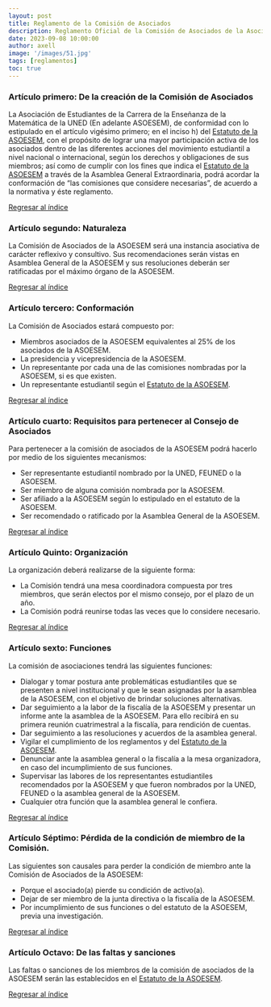 ```yaml
---
layout: post
title: Reglamento de la Comisión de Asociados
description: Reglamento Oficial de la Comisión de Asociados de la Asociación de Estudiantes de la Carrera de Enseñanza de la Matemática de la UNED.
date: 2023-09-08 10:00:00
author: axell
image: '/images/51.jpg'
tags: [reglamentos]
toc: true
---
```


### Artículo primero: De la creación de la Comisión de Asociados

La Asociación de Estudiantes de la Carrera de la Enseñanza de la Matemática de la UNED (En adelante ASOESEM), de conformidad con lo estipulado en el artículo vigésimo primero; en el inciso h) del [Estatuto de la ASOESEM][1], con el propósito de lograr una mayor participación activa de los asociados dentro de las diferentes acciones del movimiento estudiantil a nivel nacional o internacional, según los derechos y obligaciones de sus miembros; así como de cumplir con los fines que indica el [Estatuto de la ASOESEM][1] a través de la Asamblea General Extraordinaria, podrá acordar la conformación de “las comisiones que considere necesarias”, de acuerdo a la normativa y éste reglamento.

[Regresar al índice](#toc)

### Artículo segundo: Naturaleza

La Comisión de Asociados de la ASOESEM será una instancia asociativa de carácter reflexivo y consultivo. Sus recomendaciones serán vistas en Asamblea General de la ASOESEM y sus resoluciones deberán ser ratificadas por el máximo órgano de la ASOESEM. 

[Regresar al índice](#toc)

### Artículo tercero: Conformación

La Comisión de Asociados estará compuesto por: 

* Miembros asociados de la ASOESEM equivalentes al 25% de los asociados
de la ASOESEM.
* La presidencia y vicepresidencia de la ASOESEM.
* Un representante por cada una de las comisiones nombradas por la ASOESEM, si es que existen.
* Un representante estudiantil según el [Estatuto de la ASOESEM][1]. 

[Regresar al índice](#toc)

### Artículo cuarto: Requisitos para pertenecer al Consejo de Asociados

Para pertenecer a la comisión de asociados de la ASOESEM podrá hacerlo por medio de los siguientes mecanismos: 

* Ser representante estudiantil nombrado por la UNED, FEUNED o la
ASOESEM. 
* Ser miembro de alguna comisión nombrada por la ASOESEM. 
* Ser afiliado a la ASOESEM según lo estipulado en el estatuto de la ASOESEM.
* Ser recomendado o ratificado por la Asamblea General de la ASOESEM.

[Regresar al índice](#toc)

### Artículo Quinto: Organización

La organización deberá realizarse de la siguiente forma: 

* La Comisión tendrá una mesa coordinadora compuesta por tres miembros, que serán electos por el mismo consejo, por el plazo de un año.
* La Comisión podrá reunirse todas las veces que lo considere necesario.

[Regresar al índice](#toc)

### Artículo sexto: Funciones

La comisión de asociaciones tendrá las siguientes funciones:

* Dialogar y tomar postura ante problemáticas estudiantiles que se presenten a nivel institucional y que le sean asignadas por la asamblea de la ASOESEM, con el objetivo de brindar soluciones alternativas. 
* Dar seguimiento a la labor de la fiscalía de la ASOESEM y presentar un informe ante la asamblea de la ASOESEM. Para ello recibirá en su primera reunión cuatrimestral a la fiscalía, para rendición de cuentas.
* Dar seguimiento a las resoluciones y acuerdos de la asamblea
general.
* Vigilar el cumplimiento de los reglamentos y del [Estatuto de la ASOESEM][1].
* Denunciar ante la asamblea general o la fiscalía a la mesa organizadora, en caso del incumplimiento de sus funciones.
* Supervisar las labores de los representantes estudiantiles recomendados por la ASOESEM y que fueron nombrados por la UNED, FEUNED o la asamblea general de la ASOESEM.
* Cualquier otra función que la asamblea general le confiera.

[Regresar al índice](#toc)

### Artículo Séptimo: Pérdida de la condición de miembro de la Comisión.

Las siguientes son causales para perder la condición de miembro
ante la Comisión de Asociados de la ASOESEM: 

* Porque el asociado(a) pierde su condición de activo(a).
* Dejar de ser miembro de la junta directiva o la fiscalía de la ASOESEM.
* Por incumplimiento de sus funciones o del estatuto de la ASOESEM, previa una investigación.

[Regresar al índice](#toc)

### Artículo Octavo: De las faltas y sanciones

Las faltas o sanciones de los miembros de la comisión de asociados de la ASOESEM serán las establecidos en el [Estatuto de la ASOESEM][1]. 

[Regresar al índice](#toc)

[1]:/artículos/estatuto-oficial-asoesem
